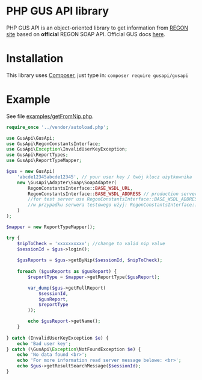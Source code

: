 PHP GUS API library
===================

PHP GUS API is an object-oriented library to get information from [REGON site](https://wyszukiwarkaregon.stat.gov.pl/wsBIR/UslugaBIRzewnPubl.svc) based on **official** REGON SOAP API.
Official GUS docs [here](http://bip.stat.gov.pl/dzialalnosc-statystyki-publicznej/rejestr-regon/interfejsyapi/jak-skorzystac-informacja-dla-podmiotow-komercyjnych/).

Installation
======================
This library uses [Composer](https://packagist.org/packages/gusapi/gusapi), just type in:
```composer require gusapi/gusapi```

Example
======================
See file [examples/getFromNip.php](examples/getFromNip.php).

```php
require_once '../vendor/autoload.php';

use GusApi\GusApi;
use GusApi\RegonConstantsInterface;
use GusApi\Exception\InvalidUserKeyException;
use GusApi\ReportTypes;
use GusApi\ReportTypeMapper;

$gus = new GusApi(
    'abcde12345abcde12345', // your user key / twój klucz użytkownika
    new \GusApi\Adapter\Soap\SoapAdapter(
        RegonConstantsInterface::BASE_WSDL_URL,
        RegonConstantsInterface::BASE_WSDL_ADDRESS // production server / serwer produkcyjny
        //for test server use RegonConstantsInterface::BASE_WSDL_ADDRESS_TEST
        //w przypadku serwera testowego użyj: RegonConstantsInterface::BASE_WSDL_ADDRESS_TEST
    )
);

$mapper = new ReportTypeMapper();

try {
    $nipToCheck = 'xxxxxxxxxx'; //change to valid nip value
    $sessionId = $gus->login();
    
    $gusReports = $gus->getByNip($sessionId, $nipToCheck);
    
    foreach ($gusReports as $gusReport) {
        $reportType = $mapper->getReportType($gusReport);

        var_dump($gus->getFullReport(
            $sessionId,
            $gusReport,
            $reportType
        ));

        echo $gusReport->getName();
    }
    
} catch (InvalidUserKeyException $e) {
    echo 'Bad user key';
} catch (\GusApi\Exception\NotFoundException $e) {
    echo 'No data found <br>';
    echo 'For more information read server message belowe: <br>';
    echo $gus->getResultSearchMessage($sessionId);
}

```


